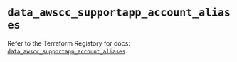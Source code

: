 # `data_awscc_supportapp_account_aliases`

Refer to the Terraform Registory for docs: [`data_awscc_supportapp_account_aliases`](https://registry.terraform.io/providers/hashicorp/awscc/0.70.0/docs/data-sources/supportapp_account_aliases).
